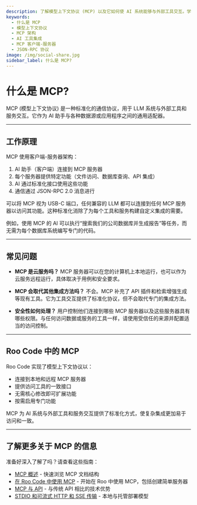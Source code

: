 ```yaml
---
description: 了解模型上下文协议 (MCP) 以及它如何使 AI 系统能够与外部工具交互。学习 MCP 架构和优势。
keywords:
  - 什么是 MCP
  - 模型上下文协议
  - MCP 架构
  - AI 工具集成
  - MCP 客户端-服务器
  - JSON-RPC 协议
image: /img/social-share.jpg
sidebar_label: 什么是 MCP?
---
```


# 什么是 MCP?

MCP (模型上下文协议) 是一种标准化的通信协议，用于 LLM 系统与外部工具和服务交互。它作为 AI 助手与各种数据源或应用程序之间的通用适配器。

---

## 工作原理

MCP 使用客户端-服务器架构：

1. AI 助手（客户端）连接到 MCP 服务器
2. 每个服务器提供特定功能（文件访问、数据库查询、API 集成）
3. AI 通过标准化接口使用这些功能
4. 通信通过 JSON-RPC 2.0 消息进行

可以将 MCP 视为 USB-C 端口，任何兼容的 LLM 都可以连接到任何 MCP 服务器以访问其功能。这种标准化消除了为每个工具和服务构建自定义集成的需要。

例如，使用 MCP 的 AI 可以执行“搜索我们的公司数据库并生成报告”等任务，而无需为每个数据库系统编写专门的代码。

---

## 常见问题

- **MCP 是云服务吗？** MCP 服务器可以在您的计算机上本地运行，也可以作为云服务远程运行，具体取决于用例和安全要求。

- **MCP 会取代其他集成方法吗？** 不会。MCP 补充了 API 插件和检索增强生成等现有工具。它为工具交互提供了标准化协议，但不会取代专门的集成方法。

- **安全性如何处理？** 用户控制他们连接到哪些 MCP 服务器以及这些服务器具有哪些权限。与任何访问数据或服务的工具一样，请使用受信任的来源并配置适当的访问控制。

---

## Roo Code 中的 MCP

Roo Code 实现了模型上下文协议以：

- 连接到本地和远程 MCP 服务器
- 提供访问工具的一致接口
- 无需核心修改即可扩展功能
- 按需启用专门功能

MCP 为 AI 系统与外部工具和服务交互提供了标准化方式，使复杂集成更加易于访问和一致。

---

## 了解更多关于 MCP 的信息

准备好深入了解了吗？请查看这些指南：

- [MCP 概述](/features/mcp/overview) - 快速浏览 MCP 文档结构
- [在 Roo Code 中使用 MCP](/features/mcp/using-mcp-in-roo) - 开始在 Roo 中使用 MCP，包括创建简单服务器
- [MCP 与 API](/features/mcp/mcp-vs-api) - 与传统 API 相比的技术优势
- [STDIO 和可流式 HTTP 和 SSE 传输](/features/mcp/server-transports) - 本地与托管部署模型